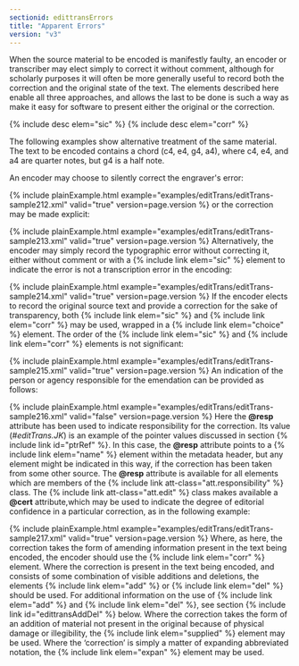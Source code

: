 ```yaml
---
sectionid: edittransErrors
title: "Apparent Errors"
version: "v3"
---
```


When the source material to be encoded is manifestly faulty, an encoder or transcriber
may
elect simply to correct it without comment, although for scholarly purposes it will
often be
more generally useful to record both the correction and the original state of the
text. The
elements described here enable all three approaches, and allows the last to be done
is such a
way as make it easy for software to present either the original or the correction.



{% include desc elem="sic" %}
{% include desc elem="corr" %}




The following examples show alternative treatment of the same material. The text to
be
encoded contains a chord (c4, e4, g4, a4), where c4, e4, and a4 are quarter notes,
but g4 is a
half note.

An encoder may choose to silently correct the engraver's error:

{% include plainExample.html example="examples/editTrans/editTrans-sample212.xml" valid="true" version=page.version %}
or the correction may be made explicit:

{% include plainExample.html example="examples/editTrans/editTrans-sample213.xml" valid="true" version=page.version %}
Alternatively, the encoder may simply record the typographic error without correcting
it,
either without comment or with a {% include link elem="sic" %} element to indicate the error is
not a transcription error in the encoding:

{% include plainExample.html example="examples/editTrans/editTrans-sample214.xml" valid="true" version=page.version %}
If the encoder elects to record the original source text and provide a correction
for the
sake of transparency, both {% include link elem="sic" %} and {% include link elem="corr" %} may be
used, wrapped in a {% include link elem="choice" %} element. The order of the {% include link elem="sic" %} and {% include link elem="corr" %} elements is not significant:

{% include plainExample.html example="examples/editTrans/editTrans-sample215.xml" valid="true" version=page.version %}
An indication of the person or agency responsible for the emendation can be provided
as
follows:

{% include plainExample.html example="examples/editTrans/editTrans-sample216.xml" valid="false" version=page.version %}
Here the **@resp** attribute has been used to indicate responsibility for the
correction. Its value (*#editTrans.JK*) is an example of the pointer
values discussed in section {% include link id="ptrRef" %}. In this case, the **@resp**
attribute points to a {% include link elem="name" %} element within the metadata header, but any
element might be indicated in this way, if the correction has been taken from some
other
source. The **@resp** attribute is available for all elements which are members of the
{% include link att-class="att.responsibility" %} class. The {% include link att-class="att.edit" %} class makes available a **@cert** attribute,which may be used to
indicate the degree of editorial confidence in a particular correction, as in the
following
example:

{% include plainExample.html example="examples/editTrans/editTrans-sample217.xml" valid="true" version=page.version %}
Where, as here, the correction takes the form of amending information present in the
text
being encoded, the encoder should use the {% include link elem="corr" %} element. Where the
correction is present in the text being encoded, and consists of some combination
of visible
additions and deletions, the elements {% include link elem="add" %} or {% include link elem="del" %}
should be used. For additional information on the use of {% include link elem="add" %} and {% include link elem="del" %}, see section {% include link id="edittransAddDel" %} below. Where the
correction takes the form of an addition of material not present in the original because
of
physical damage or illegibility, the {% include link elem="supplied" %} element may be used. Where
the ‘correction’ is simply a matter of expanding abbreviated notation, the
{% include link elem="expan" %} element may be used.

